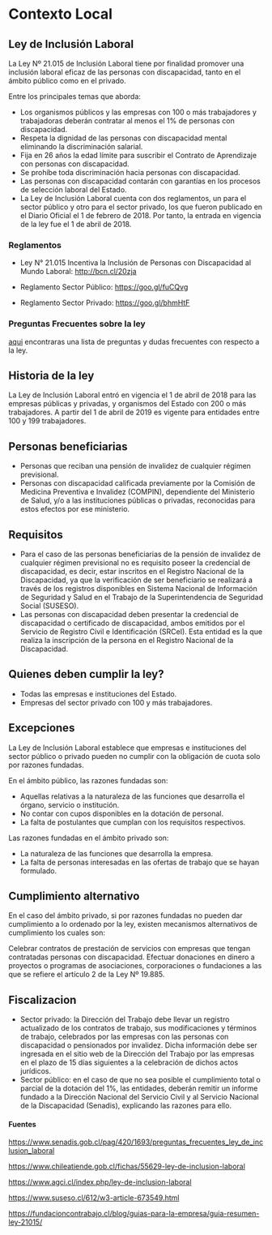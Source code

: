 # Contexto Local

## Ley de Inclusión Laboral

La Ley Nº 21.015 de Inclusión Laboral tiene por finalidad promover una inclusión laboral eficaz de las personas con discapacidad, tanto en el ámbito público como en el privado.

Entre los principales temas que aborda:

- Los organismos públicos y las empresas con 100 o más trabajadores y trabajadoras deberán contratar al menos el 1% de personas con discapacidad.
- Respeta la dignidad de las personas con discapacidad mental eliminando la discriminación salarial.
- Fija en 26 años la edad límite para suscribir el Contrato de Aprendizaje con personas con discapacidad.
- Se prohíbe toda discriminación hacia personas con discapacidad.
- Las personas con discapacidad contarán con garantías en los procesos de selección laboral del Estado.
- La Ley de Inclusión Laboral cuenta con dos reglamentos, un para el sector público y otro para el sector privado, los que fueron publicado en el Diario Oficial el 1 de febrero de 2018. Por tanto, la entrada en vigencia de la ley fue el 1 de abril de 2018. 


### Reglamentos

- Ley N° 21.015 Incentiva la Inclusión de Personas con Discapacidad al Mundo Laboral: http://bcn.cl/20zja

- Reglamento Sector Público: https://goo.gl/fuCQvg

- Reglamento Sector Privado: https://goo.gl/bhmHtF


### Preguntas Frecuentes sobre la ley
[aqui](https://www.senadis.gob.cl/pag/420/1693/preguntas_frecuentes_ley_de_inclusion_laboral) encontraras una lista de preguntas y dudas frecuentes con respecto a la ley. 


## Historia de la ley

La Ley de Inclusión Laboral entró en vigencia el 1 de abril de 2018 para las empresas públicas y privadas, y organismos del Estado con 200 o más trabajadores. 
A partir del 1 de abril de 2019 es vigente para entidades entre 100 y 199 trabajadores.


## Personas beneficiarias

- Personas que reciban una pensión de invalidez de cualquier régimen previsional.
- Personas con discapacidad calificada previamente por la Comisión de Medicina Preventiva e Invalidez (COMPIN), dependiente del Ministerio de Salud, y/o a las instituciones públicas o privadas, reconocidas para estos efectos por ese ministerio.

## Requisitos

- Para el caso de las personas beneficiarias de la pensión de invalidez de cualquier régimen previsional no es requisito poseer la credencial de discapacidad, es decir, estar inscritos en el Registro Nacional de la Discapacidad, ya que la verificación de ser beneficiario se realizará a través de los registros disponibles en Sistema Nacional de Información de Seguridad y Salud en el Trabajo de la Superintendencia de Seguridad Social (SUSESO).
- Las personas con discapacidad deben presentar la credencial de discapacidad o certificado de discapacidad, ambos emitidos por el Servicio de Registro Civil e Identificación (SRCeI). Esta entidad es la que realiza la inscripción de la persona en el Registro Nacional de la Discapacidad.

## Quienes deben cumplir la ley?

- Todas las empresas e instituciones del Estado.
- Empresas del sector privado con 100 y más trabajadores.

## Excepciones

La Ley de Inclusión Laboral establece que empresas e instituciones del sector público o privado pueden no cumplir con la obligación de cuota solo por razones fundadas. 

En el ámbito público, las razones fundadas son:

- Aquellas relativas a la naturaleza de las funciones que desarrolla el órgano, servicio o institución.
- No contar con cupos disponibles en la dotación de personal.
- La falta de postulantes que cumplan con los requisitos respectivos.

Las razones fundadas en el ámbito privado son:

- La naturaleza de las funciones que desarrolla la empresa. 
- La falta de personas interesadas en las ofertas de trabajo que se hayan formulado.


## Cumplimiento alternativo

En el caso del ámbito privado, si por razones fundadas no pueden dar cumplimiento a lo ordenado por la ley, existen mecanismos alternativos de cumplimiento los cuales son:

Celebrar contratos de prestación de servicios con empresas que tengan contratadas personas con discapacidad.
Efectuar donaciones en dinero a proyectos o programas de asociaciones, corporaciones o fundaciones a las que se refiere el artículo 2 de la Ley Nº 19.885.


## Fiscalizacion

- Sector privado: la Dirección del Trabajo debe llevar un registro actualizado de los contratos de trabajo, sus modificaciones y términos de trabajo, celebrados por las empresas con las personas con discapacidad o pensionados por invalidez. Dicha información debe ser ingresada en el sitio web de la Dirección del Trabajo por las empresas en el plazo de 15 días siguientes a la celebración de dichos actos jurídicos.
- Sector público: en el caso de que no sea posible el cumplimiento total o parcial de la dotación del 1%, las entidades, deberán remitir un informe fundado a la Dirección Nacional del Servicio Civil y al Servicio Nacional de la Discapacidad (Senadis), explicando las razones para ello.



#### Fuentes

https://www.senadis.gob.cl/pag/420/1693/preguntas_frecuentes_ley_de_inclusion_laboral

https://www.chileatiende.gob.cl/fichas/55629-ley-de-inclusion-laboral

https://www.agci.cl/index.php/ley-de-inclusion-laboral

https://www.suseso.cl/612/w3-article-673549.html

https://fundacioncontrabajo.cl/blog/guias-para-la-empresa/guia-resumen-ley-21015/
